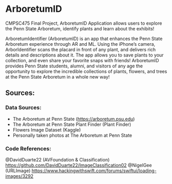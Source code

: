 # ArboretumID
CMPSC475 Final Project, ArboretumID Application allows users to explore the Penn State Arboretum, identify plants and learn about the exhibits!

ArboretumIdentifier (ArboretumID) is an app that enhances the Penn State Arboretum experience through AR and ML. Using the iPhone’s camera, ArborIdentifier scans the placard in front of any plant, and delivers rich details and descriptions about it. The app allows you to save plants to your collection, and even share your favorite snaps with friends! 
ArboretumID provides Penn State students, alumni, and visitors of any age the opportunity to explore the incredible collections of plants, flowers, and trees at the Penn State Arboretum in a whole new way!

## Sources:
### Data Sources:
- The Arboretum at Penn State (https://arboretum.psu.edu)
- The Arboretum at Penn State Plant Finder (Plant Finder)
- Flowers Image Dataset (Kaggle)
- Personally taken photos at The Arboretum at Penn State

### Code References:
@DavidDuarte22 (AVFoundation & Classification) https://github.com/DavidDuarte22/ImageClassification02 
@NigelGee (URLImage) https://www.hackingwithswift.com/forums/swiftui/loading-images/3292
